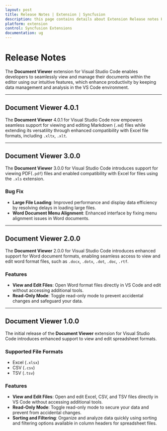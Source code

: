 ```yaml
---
layout: post
title: Release Notes | Extension | Syncfusion
description: this page contains details about Extension Release notes History | Syncfusion®
platform: extension
control: Syncfusion Extensions
documentation: ug
---
```

# Release Notes

The **Document Viewer** extension for Visual Studio Code enables developers to seamlessly view and manage their documents within the editor using our intuitive features, which enhance productivity by keeping data management and analysis in the VS Code environment.

---

## Document Viewer 4.0.1

The **Document Viewer** 4.0.1 for Visual Studio Code now empowers seamless support for viewing and editing Markdown (`.md`) files while extending its versatility through enhanced compatibility with Excel file formats, including `.xltx`, `.xlt`.

---

## Document Viewer 3.0.0

The **Document Viewer** 3.0.0 for Visual Studio Code introduces support for viewing PDF(`.pdf`) files and enabled compatibility with Excel for files using the `.xls` extension.

### Bug Fix

- **Large File Loading**: Improved performance and display data efficiency by resolving delays in loading large files.
- **Word Document Menu Alignment**: Enhanced interface by fixing menu alignment issues in Word documents.

---

## Document Viewer 2.0.0

The **Document Viewer** 2.0.0 for Visual Studio Code introduces enhanced support for Word document formats, enabling seamless access to view and edit word format files, such as `.docx`, `.dotx`, `.dot`, `.doc`, `.rtf`.

### Features
- **View and Edit Files**: Open Word format files directly in VS Code and edit without accessing additional tools.  
- **Read-Only Mode**: Toggle read-only mode to prevent accidental changes and safeguard your data.  

---

## Document Viewer 1.0.0

The initial release of the **Document Viewer** extension for Visual Studio Code introduces enhanced support to view and edit spreadsheet formats.

### Supported File Formats
- Excel (`.xlsx`)  
- CSV (`.csv`)  
- TSV (`.tsv`)

### Features
- **View and Edit Files**: Open and edit Excel, CSV, and TSV files directly in VS Code without accessing additional tools.  
- **Read-Only Mode**: Toggle read-only mode to secure your data and prevent from accidental changes.  
- **Sorting and Filtering**: Organize and analyze data quickly using sorting and filtering options available in column headers for spreadsheet files.
